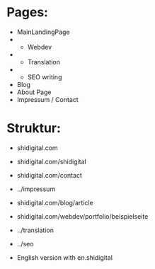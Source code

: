 # Pages:
- MainLandingPage
- - Webdev
- - Translation
- - SEO writing
- Blog
- About Page
- Impressum / Contact



# Struktur:

* shidigital.com
* shidigital.com/shidigital
* shidigital.com/contact
* ../impressum
* shidigital.com/blog/article
* shidigital.com/webdev/portfolio/beispielseite
* ../translation
* ../seo

* English version with en.shidigital 
